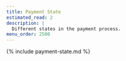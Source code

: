 ```yaml
---
title: Payment State
estimated_read: 2
description: |
  Different states in the payment process.
menu_order: 2500
---
```


{% include payment-state.md %}

